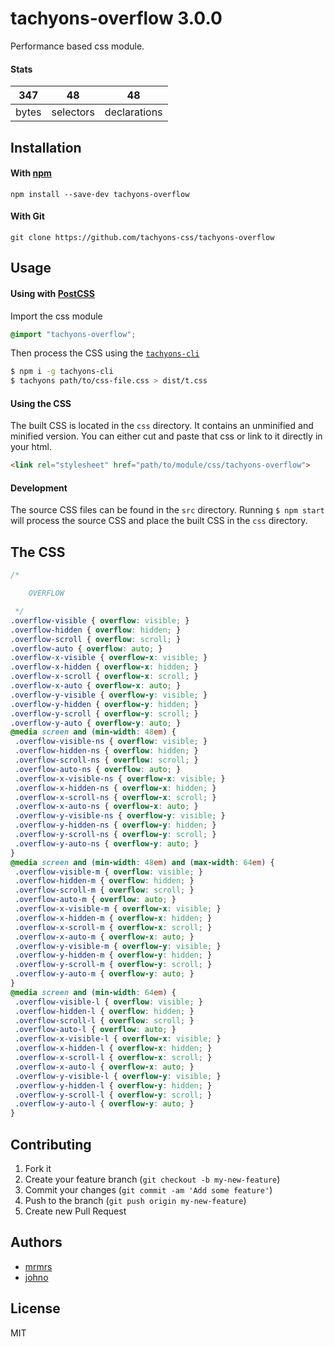 # tachyons-overflow 3.0.0

Performance based css module.

#### Stats

347 | 48 | 48
---|---|---
bytes | selectors | declarations

## Installation

#### With [npm](https://npmjs.com)

```
npm install --save-dev tachyons-overflow
```

#### With Git

```
git clone https://github.com/tachyons-css/tachyons-overflow
```

## Usage

#### Using with [PostCSS](https://github.com/postcss/postcss)

Import the css module

```css
@import "tachyons-overflow";
```

Then process the CSS using the [`tachyons-cli`](https://github.com/tachyons-css/tachyons-cli)

```sh
$ npm i -g tachyons-cli
$ tachyons path/to/css-file.css > dist/t.css
```

#### Using the CSS

The built CSS is located in the `css` directory. It contains an unminified and minified version.
You can either cut and paste that css or link to it directly in your html.

```html
<link rel="stylesheet" href="path/to/module/css/tachyons-overflow">
```

#### Development

The source CSS files can be found in the `src` directory.
Running `$ npm start` will process the source CSS and place the built CSS in the `css` directory.

## The CSS

```css
/*

    OVERFLOW

 */
.overflow-visible { overflow: visible; }
.overflow-hidden { overflow: hidden; }
.overflow-scroll { overflow: scroll; }
.overflow-auto { overflow: auto; }
.overflow-x-visible { overflow-x: visible; }
.overflow-x-hidden { overflow-x: hidden; }
.overflow-x-scroll { overflow-x: scroll; }
.overflow-x-auto { overflow-x: auto; }
.overflow-y-visible { overflow-y: visible; }
.overflow-y-hidden { overflow-y: hidden; }
.overflow-y-scroll { overflow-y: scroll; }
.overflow-y-auto { overflow-y: auto; }
@media screen and (min-width: 48em) {
 .overflow-visible-ns { overflow: visible; }
 .overflow-hidden-ns { overflow: hidden; }
 .overflow-scroll-ns { overflow: scroll; }
 .overflow-auto-ns { overflow: auto; }
 .overflow-x-visible-ns { overflow-x: visible; }
 .overflow-x-hidden-ns { overflow-x: hidden; }
 .overflow-x-scroll-ns { overflow-x: scroll; }
 .overflow-x-auto-ns { overflow-x: auto; }
 .overflow-y-visible-ns { overflow-y: visible; }
 .overflow-y-hidden-ns { overflow-y: hidden; }
 .overflow-y-scroll-ns { overflow-y: scroll; }
 .overflow-y-auto-ns { overflow-y: auto; }
}
@media screen and (min-width: 48em) and (max-width: 64em) {
 .overflow-visible-m { overflow: visible; }
 .overflow-hidden-m { overflow: hidden; }
 .overflow-scroll-m { overflow: scroll; }
 .overflow-auto-m { overflow: auto; }
 .overflow-x-visible-m { overflow-x: visible; }
 .overflow-x-hidden-m { overflow-x: hidden; }
 .overflow-x-scroll-m { overflow-x: scroll; }
 .overflow-x-auto-m { overflow-x: auto; }
 .overflow-y-visible-m { overflow-y: visible; }
 .overflow-y-hidden-m { overflow-y: hidden; }
 .overflow-y-scroll-m { overflow-y: scroll; }
 .overflow-y-auto-m { overflow-y: auto; }
}
@media screen and (min-width: 64em) {
 .overflow-visible-l { overflow: visible; }
 .overflow-hidden-l { overflow: hidden; }
 .overflow-scroll-l { overflow: scroll; }
 .overflow-auto-l { overflow: auto; }
 .overflow-x-visible-l { overflow-x: visible; }
 .overflow-x-hidden-l { overflow-x: hidden; }
 .overflow-x-scroll-l { overflow-x: scroll; }
 .overflow-x-auto-l { overflow-x: auto; }
 .overflow-y-visible-l { overflow-y: visible; }
 .overflow-y-hidden-l { overflow-y: hidden; }
 .overflow-y-scroll-l { overflow-y: scroll; }
 .overflow-y-auto-l { overflow-y: auto; }
}
```

## Contributing

1. Fork it
2. Create your feature branch (`git checkout -b my-new-feature`)
3. Commit your changes (`git commit -am 'Add some feature'`)
4. Push to the branch (`git push origin my-new-feature`)
5. Create new Pull Request

## Authors

* [mrmrs](http://mrmrs.io)
* [johno](http://johnotander.com)

## License

MIT

